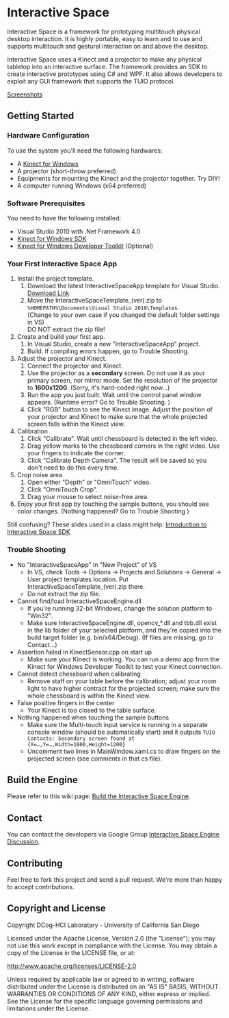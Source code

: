# Interactive Space

Interactive Space is a framework for prototyping multitouch physical desktop interaction. It is highly portable, easy to learn and to use and supports multitouch and gestural interaction on and above the desktop.

Interactive Space uses a Kinect and a projector to make any physical tabletop into an interactive surface. The framework provides an SDK to create interactive prototypes using C# and WPF. It also allows developers to exploit any GUI framework that supports the TUIO protocol. 

[Screenshots](http://ucsd-hci.github.com/ise/#screenshots)

## Getting Started


### Hardware Configuration

To use the system you'll need the following hardwares:

* A [Kinect for Windows](http://www.microsoft.com/en-us/kinectforwindows/)
* A projector (short-throw preferred)
* Equipments for mounting the Kinect and the projector together. Try DIY!
* A computer running Windows (x64 preferred)

### Software Prerequisites
You need to have the following installed:

* Visual Studio 2010 with .Net Framework 4.0
* [Kinect for Windows SDK](http://www.microsoft.com/en-us/kinectforwindows/develop/developer-downloads.aspx)
* [Kinect for Windows Developer Toolkit](http://www.microsoft.com/en-us/kinectforwindows/develop/developer-downloads.aspx) (Optional) 

### Your First Interactive Space App
1. Install the project template.
    1. Download the latest InteractiveSpaceApp template for Visual Studio. [Download Link](http://ucsd-hci.github.com/ise/#download)
    2. Move the InteractiveSpaceTemplate_(ver).zip to <br/>`%HOMEPATH%\Documents\Visual Studio 2010\Templates`. <br/>
    (Change to your own case if you changed the default folder settings in VS) <br/>
    DO NOT extract the zip file! 
2. Create and build your first app.
	1. In Visual Studio, create a new "InteractiveSpaceApp" project. 
	2. Build. If compiling errors happen, go to Trouble Shooting.
3. Adjust the projector and Kinect.
	1. Connect the projector and Kinect. 
	2. Use the projector as a **secondary** screen. Do not use it as your primary screen, nor mirror mode. Set the resolution of the projector to **1600x1200**. (Sorry, it's hard-coded right now…)
	3. Run the app you just built. Wait until the control panel window appears. (Runtime error? Go to Trouble Shooting. )
	4. Click "RGB" button to see the Kinect image. Adjust the position of your projector and Kinect to make sure that the whole projected screen falls within the Kinect view. 
4. Calibration 
	1. Click "Calibrate". Wait until chessboard is detected in the left video. 
	2. Drag yellow marks to the chessboard corners in the right video. Use your fingers to indicate the corner. 
	3. Click "Calibrate Depth Camera". The result will be saved so you don't need to do this every time. 
5. Crop noise area
	1. Open either "Depth" or "OmniTouch" video.
	2. Click "OmniTouch Crop".
	3. Drag your mouse to select noise-free area. 
6. Enjoy your first app by touching the sample buttons, you should see color changes. (Nothing happened? Go to Trouble Shooting )

Still confusing? These slides used in a class might help: [Introduction to Interactive Space SDK](http://ucsd-hci.github.com/ise/files/CSE118.pdf)
    

### Trouble Shooting
* No "InteractiveSpaceApp" in "New Project" of VS
  * In VS, check Tools -> Options -> Projects and Solutions -> General -> User project templates location. Put InteractiveSpaceTemplate_(ver).zip there.
  * Do not extract the zip file.
* Cannot find/load InteractiveSpaceEngine.dll
  * If you're running 32-bit Windows, change the solution platform to "Win32".
  * Make sure InteractiveSpaceEngine.dll, opencv_*.dll and tbb.dll exist in the lib folder of your selected platform, and they're copied into the build target folder (e.g. bin/x64/Debug). (If files are missing, go to Contact…)
* Assertion failed in KinectSensor.cpp on start up
  * Make sure your Kinect is working. You can run a demo app from the Kinect for Windows Developer Toolkit to test your Kinect connection.
* Cannot detect chessboard when calibrating
  * Remove staff on your table before the calibration; adjust your room light to have higher contract for the projected screen; make sure the whole chessboard is within the Kinect view.
* False positive fingers in the center
  * Your Kinect is too closed to the table surface. 
* Nothing happened when touching the sample buttons
  * Make sure the Multi-touch input service is running in a separate console window (should be automatically start) and it outputs `TUIO Contacts: Secondary screen found at {X=…,Y=…,Width=1600,Height=1200}`
  * Uncomment two lines in MainWindow.xaml.cs to draw fingers on the projected screen (see comments in that cs file).


## Build the Engine

Please refer to this wiki page: [Build the Interactive Space Engine](https://github.com/UCSD-HCI/ise/wiki/Build-the-Interactive-Space-Engine).

## Contact
You can contact the developers via Google Group [Interactive Space Engine Discussion](https://groups.google.com/forum/?fromgroups#!forum/ise-discuss). 

## Contributing
Feel free to fork this project and send a pull request. We're more than happy to accept contributions.

## Copyright and License

Copyright DCog-HCI Laboratary - University of California San Diego

Licensed under the Apache License, Version 2.0 (the "License"); you may not use this work except in compliance with the License. You may obtain a copy of the License in the LICENSE file, or at:

http://www.apache.org/licenses/LICENSE-2.0

Unless required by applicable law or agreed to in writing, software distributed under the License is distributed on an "AS IS" BASIS, WITHOUT WARRANTIES OR CONDITIONS OF ANY KIND, either express or implied. See the License for the specific language governing permissions and limitations under the License.
